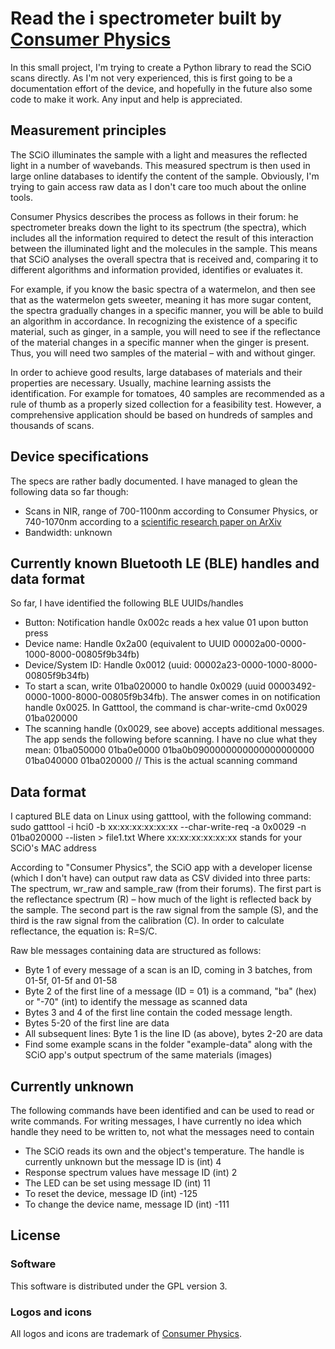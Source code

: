 # Read the i spectrometer built by [Consumer Physics](https://www.consumerphysics.com/)

In this small project, I'm trying to create a Python library to read the SCiO scans directly. As I'm not very experienced, this is first going to be a documentation effort of the device, and hopefully in the future also some code to make it work. Any input and help is appreciated.

## Measurement principles
The SCiO illuminates the sample with a light and measures the reflected light in a number of wavebands. This measured spectrum is then used in large online databases to identify the content of the sample. Obviously, I'm trying to gain access raw data as I don't care too much about the online tools. 

Consumer Physics describes the process as follows in their forum: he spectrometer breaks down the light to its spectrum (the spectra), which includes all the information required to detect the result of this interaction between the illuminated light and the molecules in the sample. This means that SCiO analyses the overall spectra that is received and, comparing it to different algorithms and information provided, identifies or evaluates it.

For example, if you know the basic spectra of a watermelon, and then see that as the watermelon gets sweeter, meaning it has more sugar content, the spectra gradually changes in a specific manner, you will be able to build an algorithm in accordance. In recognizing the existence of a specific material, such as ginger, in a sample, you will need to see if the reflectance of the material changes in a specific manner when the ginger is present.  Thus, you will need two samples of the material – with and without ginger.

In order to achieve good results, large databases of materials and their properties are necessary. Usually, machine learning assists the identification. For example for tomatoes, 40 samples are recommended as a rule of thumb as a properly sized collection for a feasibility test. However, a comprehensive application should be based on hundreds of samples and thousands of scans.

## Device specifications
The specs are rather badly documented. I have managed to glean the following data so far though:
* Scans in NIR, range of 700-1100nm according to Consumer Physics, or 740-1070nm according to a [scientific research paper on ArXiv](https://arxiv.org/pdf/1805.04051.pdf)
* Bandwidth: unknown

## Currently known Bluetooth LE (BLE) handles and data format
So far, I have identified the following BLE UUIDs/handles
* Button: Notification handle 0x002c reads a hex value 01 upon button press
* Device name: Handle 0x2a00 (equivalent to UUID 00002a00-0000-1000-8000-00805f9b34fb)
* Device/System ID: Handle 0x0012 (uuid: 00002a23-0000-1000-8000-00805f9b34fb)
* To start a scan, write 01ba020000 to handle 0x0029 (uuid 00003492-0000-1000-8000-00805f9b34fb). The answer comes in on notification handle 0x0025. In Gatttool, the command is
    char-write-cmd 0x0029 01ba020000
* The scanning handle (0x0029, see above) accepts additional messages. The app sends the following before scanning. I have no clue what they mean:
    01ba050000
    01ba0e0000
    01ba0b0900000000000000000000
    01ba040000
	01ba020000 // This is the actual scanning command

## Data format
I captured BLE data on Linux using gatttool, with the following command:
    sudo gatttool -i hci0 -b xx:xx:xx:xx:xx:xx --char-write-req -a 0x0029 -n 01ba020000 --listen > file1.txt
Where xx:xx:xx:xx:xx:xx stands for your SCiO's MAC address

According to "Consumer Physics", the SCiO app with a developer license (which I don't have) can output raw data as CSV divided into three parts: The spectrum, wr_raw and sample_raw (from their forums). The first part is the reflectance spectrum (R) – how much of the light is reflected back by the sample. The second part is the raw signal from the sample (S), and the third is the raw signal from the calibration (C). In order to calculate reflectance, the equation is: R=S/C.

Raw ble messages containing data are structured as follows:
* Byte 1 of every message of a scan is an ID, coming in 3 batches, from 01-5f, 01-5f and 01-58
* Byte 2 of the first line of a message (ID = 01) is a command, "ba" (hex) or "-70" (int) to identify the message as scanned data
* Bytes 3 and 4 of the first line contain the coded message length.
* Bytes 5-20 of the first line are data
* All subsequent lines: Byte 1 is the line ID (as above), bytes 2-20 are data
* Find some example scans in the folder "example-data" along with the SCiO app's output spectrum of the same materials (images)

## Currently unknown
The following commands have been identified and can be used to read or write commands. For writing messages, I have currently no idea which handle they need to be written to, not what the messages need to contain
* The SCiO reads its own and the object's temperature. The handle is currently unknown but the message ID is (int) 4
* Response spectrum values have message ID (int) 2
* The LED can be set using message ID (int) 11
* To reset the device, message ID (int) -125
* To change the device name, message ID (int) -111

## License

### Software

This software is distributed under the GPL version 3.

### Logos and icons

All logos and icons are trademark of [Consumer Physics](https://www.consumerphysics.com/).
